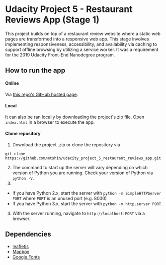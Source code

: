 # Udacity Project 5 - Restaurant Reviews App (Stage 1)

This project builds on top of a restaurant review website where a static web pages are transformed into a responsive web app. This stage involves implementing
responsiveness, accessibility, and availability via caching to support offline browsing by utilizing a service worker.
It was a requirement for the 2019 Udacity Front-End Nanodegree program.

## How to run the app

#### Online
Via [this repo's GitHub hosted page](https://mtshin.github.io/udacity_project_5_restaurant_reviews_app/). 

#### Local
It can also be ran locally by downloading the project's zip file. Open `index.html` in a browser to execute the app.

#### Clone repository
1. Download the project .zip or clone the repository via
```
git clone https://github.com/mtshin/udacity_project_5_restaurant_reviews_app.git
```
2. The command to start up the server will vary depending on which version of Python you are running. Check your version of Python via `python -V`.
3. 
* If you have Python 2.x, start the server with `python -m SimpleHTTPServer PORT` where `PORT` is an unused port (e.g. 8000)
* If you have Python 3.x, start the server with `python -m http.server PORT`
4. With the server running, navigate to `http://localhost:PORT` via a browser.

## Dependencies

* [leafletjs](https://leafletjs.com/)
* [Mapbox](https://www.mapbox.com/)
* [Google Fonts](https://fonts.google.com)
